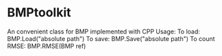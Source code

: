 # BMPtoolkit
An convenient class for BMP implemented with CPP
Usage:
To load:  BMP.Load("absolute path")
To save:  BMP.Save("absolute path")
To count RMSE:  BMP.RMSE(BMP ref)
